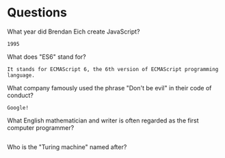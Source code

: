 # Questions

What year did Brendan Eich create JavaScript?

```
1995
```

What does "ES6" stand for?

```
It stands for ECMAScript 6, the 6th version of ECMAScript programming language.
```

What company famously used the phrase "Don't be evil" in their code of conduct?

```
Google!
```

What English mathematician and writer is often regarded as the first computer programmer?

```

```

Who is the "Turing machine" named after?

```

```
